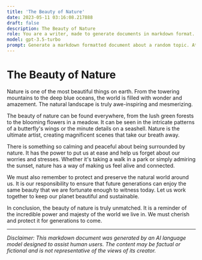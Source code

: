 ```yaml
---
title: 'The Beauty of Nature'
date: 2023-05-11 03:16:08.217888
draft: false
description: The Beauty of Nature
role: You are a writer, made to generate documents in markdown format. It is very important that all of the documents you generate are in valid markdown format.
model: gpt-3.5-turbo
prompt: Generate a markdown formatted document about a random topic. At the bottom, include a disclaimer explaining that the document was generated by you. The first line of the document should be the title. Make sure that the entire document is in proper markdown format, using a mix of various tags to make the document visually appealing.
---
```


# The Beauty of Nature

Nature is one of the most beautiful things on earth. From the towering mountains to the deep blue oceans, the world is filled with wonder and amazement. The natural landscape is truly awe-inspiring and mesmerizing.

The beauty of nature can be found everywhere, from the lush green forests to the blooming flowers in a meadow. It can be seen in the intricate patterns of a butterfly's wings or the minute details on a seashell. Nature is the ultimate artist, creating magnificent scenes that take our breath away.

There is something so calming and peaceful about being surrounded by nature. It has the power to put us at ease and help us forget about our worries and stresses. Whether it's taking a walk in a park or simply admiring the sunset, nature has a way of making us feel alive and connected.

We must also remember to protect and preserve the natural world around us. It is our responsibility to ensure that future generations can enjoy the same beauty that we are fortunate enough to witness today. Let us work together to keep our planet beautiful and sustainable.

In conclusion, the beauty of nature is truly unmatched. It is a reminder of the incredible power and majesty of the world we live in. We must cherish and protect it for generations to come.

---

*Disclaimer: This markdown document was generated by an AI language model designed to assist human users. The content may be factual or fictional and is not representative of the views of its creator.*
